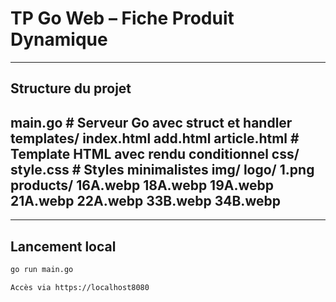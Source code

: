 # TP Go Web – Fiche Produit Dynamique
---

##  Structure du projet
main.go              # Serveur Go avec struct et handler 
templates/ 
    index.html 
    add.html
    article.html      # Template HTML avec rendu conditionnel 
css/ 
    style.css        # Styles minimalistes 
img/
    logo/
        1.png
    products/
        16A.webp
        18A.webp
        19A.webp
        21A.webp
        22A.webp
        33B.webp 
        34B.webp 
---


---

## Lancement local

```bash
go run main.go

Accès via https://localhost8080
